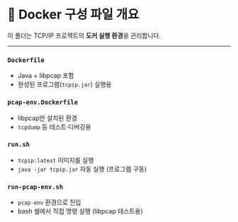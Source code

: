 # 🐳 Docker 구성 파일 개요

이 폴더는 TCP/IP 프로젝트의 **도커 실행 환경**을 관리합니다.

---

### `Dockerfile`
- Java + libpcap 포함
- 완성된 프로그램(`tcpip.jar`) 실행용

### `pcap-env.Dockerfile`
- libpcap만 설치된 환경
- `tcpdump` 등 테스트·디버깅용

### `run.sh`
- `tcpip:latest` 이미지를 실행
- `java -jar tcpip.jar` 자동 실행 (프로그램 구동)

### `run-pcap-env.sh`
- `pcap-env` 환경으로 진입
- bash 쉘에서 직접 명령 실행 (libpcap 테스트용)
